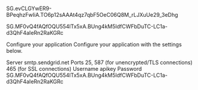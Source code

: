 ###

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

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

Configure your application
Configure your application with the settings below.

Server smtp.sendgrid.net
Ports
25, 587 (for unencrypted/TLS connections)
465 (for SSL connections)
Username apikey
Password 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
